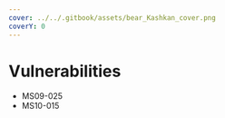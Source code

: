 ```yaml
---
cover: ../../.gitbook/assets/bear_Kashkan_cover.png
coverY: 0
---
```


# Vulnerabilities

* MS09-025
* MS10-015
